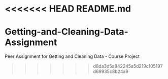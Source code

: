 <<<<<<< HEAD
README.md
=======
Getting-and-Cleaning-Data-Assignment
====================================

Peer Assignment for Getting and Cleaning Data - Course Project
>>>>>>> d8da3d5a842245a5d219c105197d69935c8b24a9
